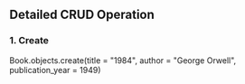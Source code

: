 ## Detailed CRUD Operation

### 1. Create
Book.objects.create(title = "1984", author = "George Orwell", publication_year = 1949)
